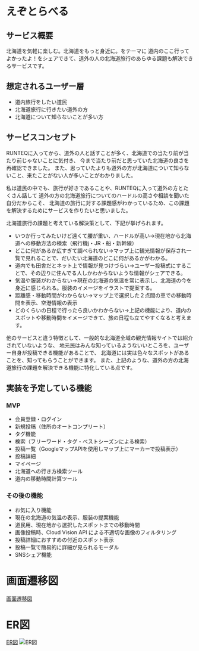 # えぞとらべる

## サービス概要
北海道を気軽に楽しむ。北海道をもっと身近に。をテーマに
道内のここ行ってよかったよ！をシェアできて、道外の人の北海道旅行のあらゆる課題も解決できるサービスです。

## 想定されるユーザー層
- 道内旅行をしたい道民
- 北海道旅行に行きたい道外の方
- 北海道について知らないことが多い方

## サービスコンセプト
RUNTEQに入ってから、道外の人と話すことが多く、北海道での当たり前が当たり前じゃないことに気付き、
今まで当たり前だと思っていた北海道の良さを再確認できました。
また、思っていたよりも道外の方が北海道について知らないこと、来たことがない人が多いことがわかりました。

私は道民の中でも、旅行が好きであることや、RUNTEQに入って道外の方とたくさん話して
道外の方の北海道旅行についてのハードルの高さや相談を聞いた自分だからこそ、
北海道の旅行に対する課題感がわかっているため、この課題を解決するためにサービスを作りたいと思いました。

北海道旅行の課題と考えている解決策として、下記が挙げられます。
- いつか行ってみたいけど遠くて腰が重い、ハードルが高い→現在地から北海道への移動方法の検索（飛行機j・JR・船・新幹線）
- どこに何があるか広すぎて調べられない→マップ上に観光情報が保存され一覧で見れることで、だいたい北海道のどこに何があるかがわかる。
- 道内でも田舎だとネット上で情報が見つけづらい→ユーザー投稿式にすることで、その辺りに住んでる人しかわからないような情報がシェアできる。
- 気温や服装がわからない→現在の北海道の気温を常に表示し、北海道の今を身近に感じられる。服装のイメージをイラストで提案する。
- 距離感・移動時間がわからない→マップ上で選択した２点間の車での移動時間を表示、空港情報の表示
- どのくらいの日程で行ったら良いかわからない→上記の機能により、道内のスポットや移動時間をイメージできて、旅の日程も立てやすくなると考えます。

他のサービスと違う特徴として、一般的な北海道全域の観光情報サイトでは紹介されていないような、
地元民はみんな知っているようないいところを、ユーザー自身が投稿できる機能があることで、
北海道には実は色々なスポットがあることを、知ってもらうことができます。
また、上記のような、道外の方の北海道旅行の課題を解決できる機能に特化している点です。

## 実装を予定している機能
### MVP
- 会員登録・ログイン
- 新規投稿（住所のオートコンプリート）
- タグ機能
- 検索（フリーワード・タグ・ベストシーズンによる検索）
- 投稿一覧（GoogleマップAPIを使用しマップ上にマーカーで投稿表示）
- 投稿詳細
- マイページ
- 北海道への行き方検索ツール
- 道内の移動時間計算ツール

### その後の機能
- お気に入り機能
- 現在の北海道の気温の表示、服装の提案機能
- 道民用、現在地から選択したスポットまでの移動時間
- 画像投稿時、Cloud Vision API による不適切な画像のフィルタリング
- 投稿詳細におすすめの付近のスポット表示
- 投稿一覧で簡易的に詳細が見られるモーダル
- SNSシェア機能

# 画面遷移図
[画面遷移図](https://www.figma.com/file/1bu9uJrkJA8C3co6Cy6M6S/%E7%94%BB%E9%9D%A2%E9%81%B7%E7%A7%BB%E5%9B%B3?type=design&node-id=0%3A1&mode=design&t=OwQoE9KWkLR1Z7BS-1)

# ER図
[ER図](https://drive.google.com/file/d/1VFlqP7LpmPeLeLxDNjfHq6Y78MS9qXYv/view?usp=sharing)
![ER図](https://github.com/satou-haruka-37/hokkaido_travel/assets/130155208/d3581c8f-5cd2-4eb0-bdc4-64dea32f331a)
